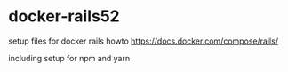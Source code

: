 # docker-rails52
setup files for docker rails howto https://docs.docker.com/compose/rails/

including setup for npm and yarn

